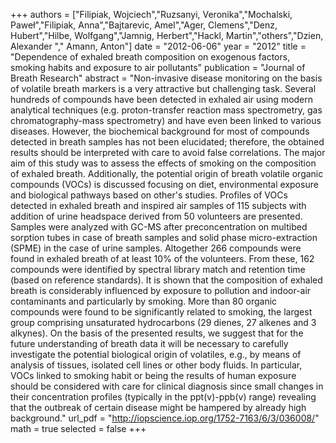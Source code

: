 
+++
authors = ["Filipiak, Wojciech","Ruzsanyi, Veronika","Mochalski, Paweł","Filipiak, Anna","Bajtarevic, Amel","Ager, Clemens","Denz, Hubert","Hilbe, Wolfgang","Jamnig, Herbert","Hackl, Martin","others","Dzien, Alexander "," Amann, Anton"]
date = "2012-06-06"
year = "2012"
title = "Dependence of exhaled breath composition on exogenous factors, smoking habits and exposure to air pollutants"
publication = "Journal of Breath Research"
abstract = "Non-invasive disease monitoring on the basis of volatile breath markers is a very attractive but challenging task. Several hundreds of compounds have been detected in exhaled air using modern analytical techniques (e.g. proton-transfer reaction mass spectrometry, gas chromatography-mass spectrometry) and have even been linked to various diseases. However, the biochemical background for most of compounds detected in breath samples has not been elucidated; therefore, the obtained results should be interpreted with care to avoid false correlations. The major aim of this study was to assess the effects of smoking on the composition of exhaled breath. Additionally, the potential origin of breath volatile organic compounds (VOCs) is discussed focusing on diet, environmental exposure and biological pathways based on other's studies. Profiles of VOCs detected in exhaled breath and inspired air samples of 115 subjects with addition of urine headspace derived from 50 volunteers are presented. Samples were analyzed with GC-MS after preconcentration on multibed sorption tubes in case of breath samples and solid phase micro-extraction (SPME) in the case of urine samples. Altogether 266 compounds were found in exhaled breath of at least 10% of the volunteers. From these, 162 compounds were identified by spectral library match and retention time (based on reference standards). It is shown that the composition of exhaled breath is considerably influenced by exposure to pollution and indoor-air contaminants and particularly by smoking. More than 80 organic compounds were found to be significantly related to smoking, the largest group comprising unsaturated hydrocarbons (29 dienes, 27 alkenes and 3 alkynes). On the basis of the presented results, we suggest that for the future understanding of breath data it will be necessary to carefully investigate the potential biological origin of volatiles, e.g., by means of analysis of tissues, isolated cell lines or other body fluids. In particular, VOCs linked to smoking habit or being the results of human exposure should be considered with care for clinical diagnosis since small changes in their concentration profiles (typically in the ppt(v)-ppb(v) range) revealing that the outbreak of certain disease might be hampered by already high background."
url_pdf = "http://iopscience.iop.org/1752-7163/6/3/036008/"
math = true
selected = false
+++
